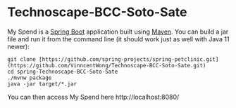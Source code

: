 # Technoscape-BCC-Soto-Sate

My Spend is a [Spring Boot](https://spring.io/guides/gs/spring-boot) application built using [Maven](https://spring.io/guides/gs/maven/). You can build a jar file and run it from the command line (it should work just as well with Java 11 newer): 
  
  
 ``` 
 git clone [https://github.com/spring-projects/spring-petclinic.git](https://github.com/VinncentWong/Technoscape-BCC-Soto-Sate.git) 
 cd spring-Technoscape-BCC-Soto-Sate 
 ./mvnw package 
 java -jar target/*.jar 
 ``` 
  
 You can then access My Spend here http://localhost:8080/ 
 
